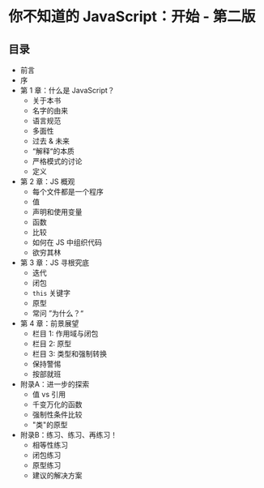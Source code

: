 # 你不知道的 JavaScript：开始 - 第二版

## 目录

-   前言
-   序
-   第 1 章：什么是 JavaScript？
    -   关于本书
    -   名字的由来
    -   语言规范
    -   多面性
    -   过去 & 未来
    -   “解释“的本质
    -   严格模式的讨论
    -   定义
-   第 2 章：JS 概观
    -   每个文件都是一个程序
    -   值
    -   声明和使用变量
    -   函数
    -   比较
    -   如何在 JS 中组织代码
    -   欲穷其林
-   第 3 章：JS 寻根究底
    -   迭代
    -   闭包
    -   `this` 关键字
    -   原型
    -   常问 ”为什么？“
-   第 4 章：前景展望
    -   栏目 1: 作用域与闭包
    -   栏目 2: 原型
    -   栏目 3: 类型和强制转换
    -   保持警惕
    -   按部就班
-   附录A：进一步的探索
    -   值 vs 引用
    -   千变万化的函数
    -   强制性条件比较
    -   "类"的原型
-   附录B：练习、练习、再练习！
    -   相等性练习
    -   闭包练习
    -   原型练习
    -   建议的解决方案
